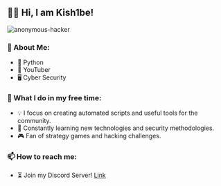 ## 👋🏻 Hi, I am Kish1be!
![anonymous-hacker](https://github.com/user-attachments/assets/fdf11be4-2df4-49e7-9934-a163cf650c27)



### 🦎 About Me:
- 🍓 Python
- 🌽 YouTuber
- 🖥 Cyber Security




### 🚀 What I do in my free time:

- 💡 I focus on creating automated scripts and useful tools for the community.
- 📖 Constantly learning new technologies and security methodologies.
- 🎮 Fan of strategy games and hacking challenges.

### 📫 How to reach me:
- ⏳ Join my Discord Server! [Link](https://discord.gg/untrnFzw)


<!--
**Kish1be/Kish1be** is a ✨ _special_ ✨ repository because its `README.md` (this file) appears on your GitHub profile.

Here are some ideas to get you started:

- 🔭 I’m currently working on ...
- 🌱 I’m currently learning ...
- 👯 I’m looking to collaborate on ...
- 🤔 I’m looking for help with ...
- 💬 Ask me about ...
- 📫 How to reach me: ...
- 😄 Pronouns: ...
- ⚡ Fun fact: ...
-->
